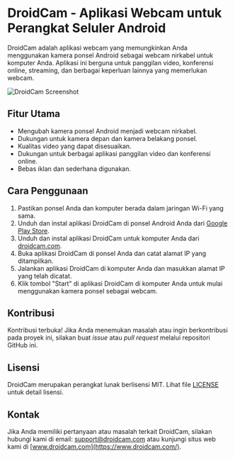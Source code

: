 # DroidCam - Aplikasi Webcam untuk Perangkat Seluler Android

DroidCam adalah aplikasi webcam yang memungkinkan Anda menggunakan kamera ponsel Android sebagai webcam nirkabel untuk komputer Anda. Aplikasi ini berguna untuk panggilan video, konferensi online, streaming, dan berbagai keperluan lainnya yang memerlukan webcam.

![DroidCam Screenshot](screenshot.png)

## Fitur Utama

- Mengubah kamera ponsel Android menjadi webcam nirkabel.
- Dukungan untuk kamera depan dan kamera belakang ponsel.
- Kualitas video yang dapat disesuaikan.
- Dukungan untuk berbagai aplikasi panggilan video dan konferensi online.
- Bebas iklan dan sederhana digunakan.

## Cara Penggunaan

1. Pastikan ponsel Anda dan komputer berada dalam jaringan Wi-Fi yang sama.
2. Unduh dan instal aplikasi DroidCam di ponsel Android Anda dari [Google Play Store](https://play.google.com/store/apps/details?id=com.dev47apps.droidcam).
3. Unduh dan instal aplikasi DroidCam untuk komputer Anda dari [droidcam.com](https://www.dev47apps.com/droidcam/windows/).
4. Buka aplikasi DroidCam di ponsel Anda dan catat alamat IP yang ditampilkan.
5. Jalankan aplikasi DroidCam di komputer Anda dan masukkan alamat IP yang telah dicatat.
6. Klik tombol "Start" di aplikasi DroidCam di komputer Anda untuk mulai menggunakan kamera ponsel sebagai webcam.

## Kontribusi

Kontribusi terbuka! Jika Anda menemukan masalah atau ingin berkontribusi pada proyek ini, silakan buat _issue_ atau _pull request_ melalui repositori GitHub ini.

## Lisensi

DroidCam merupakan perangkat lunak berlisensi MIT. Lihat file [LICENSE](LICENSE) untuk detail lisensi.

## Kontak

Jika Anda memiliki pertanyaan atau masalah terkait DroidCam, silakan hubungi kami di email: support@droidcam.com atau kunjungi situs web kami di [www.droidcam.com](https://www.droidcam.com/).

